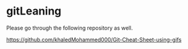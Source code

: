# gitLeaning


Please go through the following repository as well.

https://github.com/khaledMohammed000/Git-Cheat-Sheet-using-gifs
